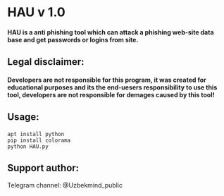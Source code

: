 # HAU v 1.0
#### HAU is a anti phishing tool which can attack a phishing web-site data base and get passwords or logins from site.

## Legal disclaimer:
#### Developers are not responsible for this program, it was created for educational purposes and its the end-uesers responsibility to use this tool, developers are not responsible for demages caused by this tool!

## Usage:
####
```
apt install python
pip install colorama
python HAU.py
```
## Support author:
Telegram channel: @Uzbekmind_public
